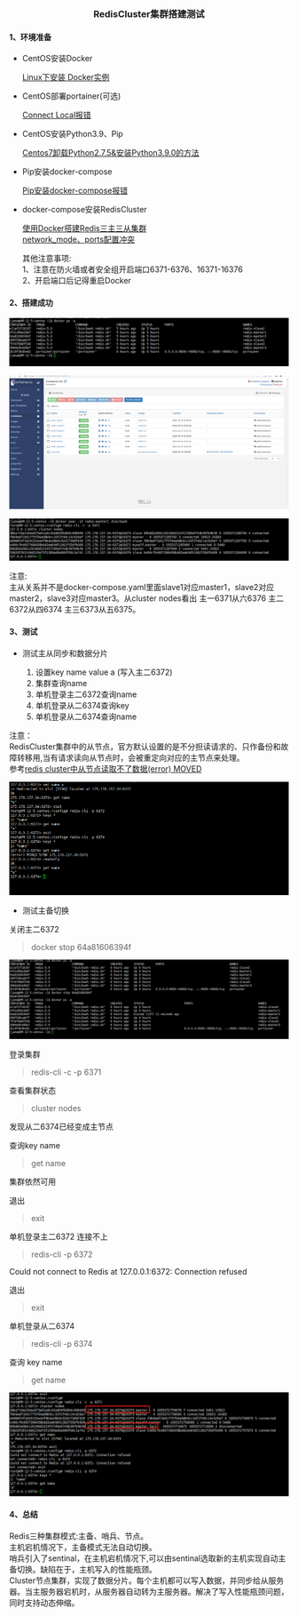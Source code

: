 <h3><center>RedisCluster集群搭建测试</center></h2>

#### 1、环境准备

- CentOS安装Docker

	[Linux下安装 Docker实例](https://www.linuxprobe.com/linux-setup-docker.html)

- CentOS部署portainer(可选)  

	[Connect Local报错](https://blog.csdn.net/peng2hui1314/article/details/109742299)

- CentOS安装Python3.9、Pip    

	[Centos7卸载Python2.7.5&安装Python3.9.0的方法](https://blog.csdn.net/noamanelson/article/details/117708164)

- Pip安装docker-compose

	[Pip安装docker-compose报错](https://blog.csdn.net/weixin_48302334/article/details/124297616)

- docker-compose安装RedisCluster

	[使用Docker搭建Redis三主三从集群](http://t.zoukankan.com/fdzang-p-14542012.html)  
	[network_mode、ports配置冲突](https://blog.csdn.net/weixin_43687313/article/details/123790438)  

	其他注意事项:  
	1、注意在防火墙或者安全组开启端口6371-6376、16371-16376  
	2、开启端口后记得重启Docker  


#### 2、搭建成功

![](1655370543909.png)  

![](1655370578605.png)     
  
![](1655371311444.png)  
 
注意:  
主从关系并不是docker-compose.yaml里面slave1对应master1，slave2对应master2，slave3对应master3。从cluster nodes看出
主一6371从六6376 主二6372从四6374 主三6373从五6375。

#### 3、测试

- 测试主从同步和数据分片

	1.  设置key name value a (写入主二6372)  
	2.  集群查询name  
	3.  单机登录主二6372查询name  
	4.  单机登录从二6374查询key
	5.  单机登录从二6374查询name

注意：  
RedisCluster集群中的从节点，官方默认设置的是不分担读请求的、只作备份和故障转移用,当有请求读向从节点时，会被重定向对应的主节点来处理。  
参考[redis cluster中从节点读取不了数据(error) MOVED](https://blog.csdn.net/yabingshi_tech/article/details/115573330)   

![](1655372134526.png)

- 测试主备切换
 
关闭主二6372
>docker stop 64a81606394f   

 ![](1655372820586.png)  

登录集群
>redis-cli -c -p 6371  

查看集群状态
>cluster nodes    

发现从二6374已经变成主节点 

查询key name
>get name

集群依然可用

退出  
>exit

单机登录主二6372 连接不上
>redis-cli -p 6372  

Could not connect to Redis at 127.0.0.1:6372: Connection refused

退出  
>exit

单机登录从二6374
>redis-cli -p 6374

查询 key name

>get name  


![](1655373182624.png)


#### 4、总结

Redis三种集群模式:主备、哨兵、节点。    
主机宕机情况下，主备模式无法自动切换。  
哨兵引入了sentinal，在主机宕机情况下,可以由sentinal选取新的主机实现自动主备切换。缺陷在于，主机写入的性能瓶颈。  
Cluster节点集群，实现了数据分片。每个主机都可以写入数据，并同步给从服务器。当主服务器宕机时，从服务器自动转为主服务器。解决了写入性能瓶颈问题，同时支持动态伸缩。
